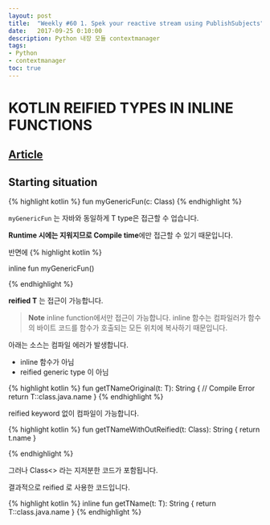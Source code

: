 ```yaml
---
layout: post
title:  "Weekly #60 1. Spek your reactive stream using PublishSubjects"
date:   2017-09-25 0:10:00
description: Python 내장 모듈 contextmanager
tags:
- Python
- contextmanager
toc: true
---
```


# KOTLIN REIFIED TYPES IN INLINE FUNCTIONS
## [Article][source]


## Starting situation
{% highlight kotlin  %}
fun <T> myGenericFun(c: Class<T>)
{% endhighlight %}

`myGenericFun` 는 자바와 동일하게 T type은 접근할 수 업습니다. 

**Runtime 시에는 지워지므로 Compile time**에만 접근할 수 있기 때문입니다.

반면에
{% highlight kotlin  %}

inline fun <reified T> myGenericFun()

{% endhighlight %}

__reified T__ 는 접근이 가능합니다. 

> **Note**
> inline function에서만 접근이 가능합니다.
> inline 함수는 컴파일러가 함수의 바이트 코드를 함수가 호출되는 모든 위치에 복사하기 때문입니다. 
 


아래는 소스는 컴파일 에러가 발생합니다. 
* inline 함수가 아님 
* reified generic type 이 아님

{% highlight kotlin  %}
fun <T> getTNameOriginal(t: T): String {
//    Compile Error 
    return T::class.java.name
}
{% endhighlight %}

reified keyword 없이 컴파일이 가능합니다. 

{% highlight kotlin  %}
fun <T> getTNameWithOutReified(t: Class<T>): String {
    return t.name
}

{% endhighlight %}

그러나 Class<> 라는 지저분한 코드가 포함됩니다.

결과적으로 reified 로 사용한 코드입니다. 

{% highlight kotlin  %}
inline fun <reified T> getTName(t: T): String {
    return T::class.java.name
}
{% endhighlight %}



  [source]: https://simpleprogrammer.com/products/learn-anything/